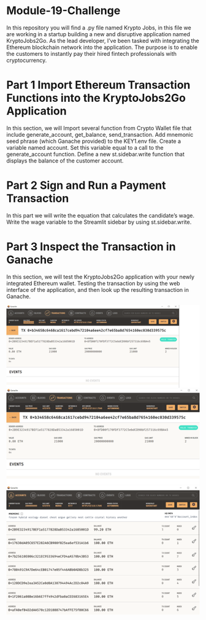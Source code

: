 # Module-19-Challenge
In this repository you will find a .py file named Krypto Jobs, in this file we are working in a startup building a new and disruptive application named KryptoJobs2Go. As the lead developer, I’ve been tasked with integrating the Ethereum blockchain network into the application. The purpose is to enable the customers to instantly pay their hired fintech professionals with cryptocurrency.

# Part 1 Import Ethereum Transaction Functions into the KryptoJobs2Go Application
In this section, we will Import several function from Crypto Wallet file that include generate_account, get_balance, send_transaction.
Add mnemonic seed phrase (which Ganache provided) to the KEY1.env file. 
Create a variable named account. Set this variable equal to a call to the generate_account function. 
Define a new st.sidebar.write function that displays the balance of the customer account.

# Part 2 Sign and Run a Payment Transaction
In this part we will write the equation that calculates the candidate’s wage.
Write the wage variable to the Streamlit sidebar by using st.sidebar.write.

# Part 3 Inspect the Transaction in Ganache
In this section, we will test the KryptoJobs2Go application with your newly integrated Ethereum wallet. Testing the transaction by using the web interface of the application, and then look up the resulting transaction in Ganache.

![Alt text](Images/cap2.PNG)
![Alt text](Images/cap3.PNG)
![Alt text](Images/cap4.PNG)

